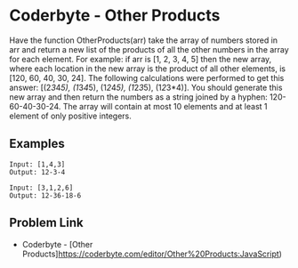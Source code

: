 # Coderbyte - Other Products

Have the function OtherProducts(arr) take the array of numbers stored in arr and return a new list of the products of all the other numbers in the array for each element. For example: if arr is [1, 2, 3, 4, 5] then the new array, where each location in the new array is the product of all other elements, is [120, 60, 40, 30, 24]. The following calculations were performed to get this answer: [(2*3*4*5), (1*3*4*5), (1*2*4*5), (1*2*3*5), (1*2*3*4)]. You should generate this new array and then return the numbers as a string joined by a hyphen: 120-60-40-30-24. The array will contain at most 10 elements and at least 1 element of only positive integers.

## Examples

```
Input: [1,4,3]
Output: 12-3-4
```

```
Input: [3,1,2,6]
Output: 12-36-18-6
```

## Problem Link

- Coderbyte - [Other Products]https://coderbyte.com/editor/Other%20Products:JavaScript)
